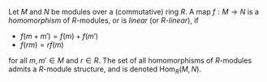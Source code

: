 Let $M$ and $N$ be modules over a (commutative) ring $R$. A map $f: M \to N$ is a *homomorphism* of $R$-modules, or is *linear* (or $R$-*linear*), if

- $f(m+m') = f(m) + f(m')$
- $f(rm) = r f(m)$

for all $m, m' \in M$ and $r \in R$. The set of all homomorphisms of $R$-modules admits a $R$-module structure, and is denoted $\mathrm{Hom}_{R}(M, N)$.
